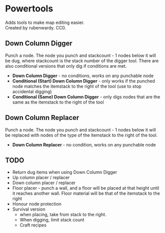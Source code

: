 # Powertools

Adds tools to make map editing easier.  
Created by rubenwardy. CC0.

## Down Column Digger

Punch a node. The node you punch and stackcount - 1 nodes below it will be dug,
where stackcount is the stack number of the digger tool.
There are also conditional versions that only dig if conditions are met.

* **Down Column Digger** - no conditions, works on any punchable node
* **Conditional (Start) Down Column Digger** - only works if the punched node
	matches the itemstack to the right of the tool (use to stop accidental digging)
* **Conditional (Same) Down Column Digger** - only digs nodes that are the same
	as the itemstack to the right of the tool

## Down Column Replacer

Punch a node. The node you punch and stackcount - 1 nodes below it will be
replaced with nodes of the type of the itemstack to the right of the tool.

* **Down Column Replacer** - no condition, works on any punchable node

## TODO

* Return dug items when using Down Column Digger
* Up column placer / replacer
* Down column placer / replacer
* Floor placer - punch a wall, and a floor will be placed at that height until
  it reaches another wall. Floor material will be that of the itemstack to the right
* Honour node protection
* Survival version
	* when placing, take from stack to the right.
	* When digging, limit stack count
	* Craft recipes
